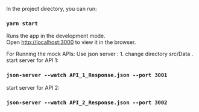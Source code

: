 In the project directory, you can run:

### `yarn start`

Runs the app in the development mode.\
Open [http://localhost:3000](http://localhost:3000) to view it in the browser.

For Running the mock APIs:
Use json server : 1. change directory src/Data .
start server for API 1:

### `json-server --watch API_1_Response.json --port 3001`

start server for API 2:

### `json-server --watch API_2_Response.json --port 3002`
